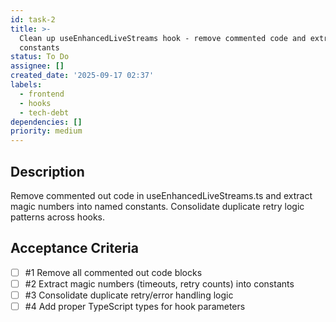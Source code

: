 ```yaml
---
id: task-2
title: >-
  Clean up useEnhancedLiveStreams hook - remove commented code and extract
  constants
status: To Do
assignee: []
created_date: '2025-09-17 02:37'
labels:
  - frontend
  - hooks
  - tech-debt
dependencies: []
priority: medium
---
```


## Description

Remove commented out code in useEnhancedLiveStreams.ts and extract magic numbers into named constants. Consolidate duplicate retry logic patterns across hooks.

## Acceptance Criteria
<!-- AC:BEGIN -->
- [ ] #1 Remove all commented out code blocks
- [ ] #2 Extract magic numbers (timeouts, retry counts) into constants
- [ ] #3 Consolidate duplicate retry/error handling logic
- [ ] #4 Add proper TypeScript types for hook parameters
<!-- AC:END -->

